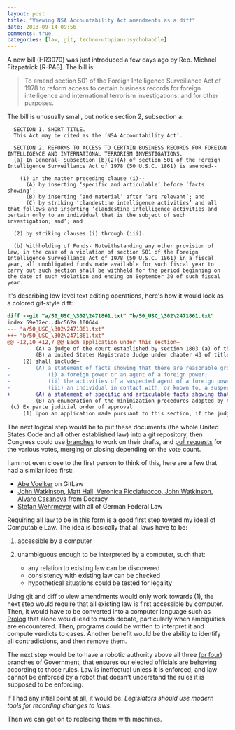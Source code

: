 ```yaml
---
layout: post
title: "Viewing NSA Accountability Act amendments as a diff"
date: 2013-09-14 09:56
comments: true
categories: [law, git, techno-utopian-psychobabble]
---
```


A new bill (HR3070) was just introduced a few days ago by Rep. Michael Fitzpatrick [R-PA8]. The bill is:

> To amend section 501 of the Foreign Intelligence Surveillance Act of 1978 to reform access to certain business records for foreign intelligence and international terrorism investigations, and for other purposes. 

The bill is unusually small, but notice section 2, subsection a:

```
  SECTION 1. SHORT TITLE.
  This Act may be cited as the ‘NSA Accountability Act’.

  SECTION 2. REFORMS TO ACCESS TO CERTAIN BUSINESS RECORDS FOR FOREIGN INTELLIGENCE AND INTERNATIONAL TERRORISM INVESTIGATIONS.
  (a) In General- Subsection (b)(2)(A) of section 501 of the Foreign Intelligence Surveillance Act of 1978 (50 U.S.C. 1861) is amended--

    (1) in the matter preceding clause (i)--
      (A) by inserting ‘specific and articulable’ before ‘facts showing’;
      (B) by inserting ‘and material’ after ‘are relevant’; and
      (C) by striking ‘clandestine intelligence activities’ and all that follows and inserting ‘clandestine intelligence activities and pertain only to an individual that is the subject of such investigation; and’; and

  (2) by striking clauses (i) through (iii).

  (b) Withholding of Funds- Notwithstanding any other provision of law, in the case of a violation of section 501 of the Foreign Intelligence Surveillance Act of 1978 (50 U.S.C. 1861) in a fiscal year, all unobligated funds made available for such fiscal year to carry out such section shall be withheld for the period beginning on the date of such violation and ending on September 30 of such fiscal year.

```

It's describing low level text editing operations, here's how it would look as a colored git-style diff:

``` diff
diff --git "a/50_USC_\302\2471861.txt" "b/50_USC_\302\2471861.txt"
index 59e32ec..4bc562a 100644
--- "a/50_USC_\302\2471861.txt"
+++ "b/50_USC_\302\2471861.txt"
@@ -12,10 +12,7 @@ Each application under this section—
         (A) a judge of the court established by section 1803 (a) of this title; or
         (B) a United States Magistrate Judge under chapter 43 of title 28, who is publicly designated by the Chief Justice of the United States to have the power to hear applications and grant orders for the production of tangible things under this section on behalf of a judge of that court; and
     (2) shall include—
-        (A) a statement of facts showing that there are reasonable grounds to believe that the tangible things sought are relevant to an authorized investigation (other than a threat assessment) conducted in accordance with subsection (a)(2) to obtain foreign intelligence information not concerning a United States person or to protect against international terrorism or clandestine intelligence activities, such things being presumptively relevant to an authorized investigation if the applicant shows in the statement of the facts that they pertain to—
-            (i) a foreign power or an agent of a foreign power;
-            (ii) the activities of a suspected agent of a foreign power who is the subject of such authorized investigation; or
-            (iii) an individual in contact with, or known to, a suspected agent of a foreign power who is the subject of such authorized investigation; and
+        (A) a statement of specific and articulable facts showing that there are reasonable grounds to believe that the tangible things sought are relevant and material to an authorized investigation (other than a threat assessment) conducted in accordance with subsection (a)(2) to obtain foreign intelligence information not concerning a United States person or to protect against international terrorism or clandestine intelligence activities and pertain only to an individual that is the subject of such investigation; and
         (B) an enumeration of the minimization procedures adopted by the Attorney General under subsection (g) that are applicable to the retention and dissemination by the Federal Bureau of Investigation of any tangible things to be made available to the Federal Bureau of Investigation based on the order requested in such application.
 (c) Ex parte judicial order of approval
     (1) Upon an application made pursuant to this section, if the judge finds that the application meets the requirements of subsections (a) and (b), the judge shall enter an ex parte order as requested, or as modified, approving the release of tangible things. Such order shall direct that minimization procedures adopted pursuant to subsection (g) be followed.
```

The next logical step would be to put these documents (the whole United States Code and all other established law) into a git repository, then Congress could use [branches](http://git-scm.com/book/en/Git-Branching-Basic-Branching-and-Merging) to work on their drafts, and [pull requests](https://help.github.com/articles/using-pull-requests) for the various votes, merging or closing depending on the vote count.

I am not even close to the first person to think of this, here are a few that had a similar idea first:

 - [Abe Voelker](https://blog.abevoelker.com/gitlaw-github-for-laws-and-legal-documents-a-tourniquet-for-american-liberty/) on GitLaw
 - [John Watkinson, Matt Hall, Veronica Picciafuocco, John Watkinson, Alvaro Casanova](https://www.docracy.com/application/about) from Docracy
 - [Stefan Wehrmeyer](http://www.wired.com/wiredenterprise/2012/08/bundestag/) with all of German Federal Law

Requiring all law to be in this form is a good first step toward my ideal of Computable Law. The idea is basically that all laws have to be:

 1. accessible by a computer
 2. unambiguous enough to be interpreted by a computer, such that:

     - any relation to existing law can be discovered
     - consistency with existing law can be checked
     - hypothetical situations could be tested for legality

Using git and diff to view amendments would only work towards (1), the next step would require that all existing law is first accessible by computer. Then, it would have to be converted into a computer language such as [Prolog](https://en.wikipedia.org/wiki/Prolog) that alone would lead to much debate, particularly when ambiguities are encountered. Then, programs could be written to interpret it and compute verdicts to cases. Another benefit would be the ability to identify all contradictions, and then remove them.

The next step would be to have a robotic authority above all three [(or four)](/blog/2013/08/13/an-unbalance-of-powers/) branches of Government, that ensures our elected officials are behaving according to those rules. Law is ineffectual unless it is enforced, and law cannot be enforced by a robot that doesn't understand the rules it is supposed to be enforcing.

If I had any intial point at all, it would be: _Legislators should use modern tools for recording changes to laws_.

Then we can get on to replacing them with machines.

